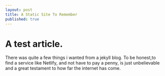 ```yaml
---
layout: post
title: A Static Site To Remember
published: true
---
```

# A test article.

There was quite a few things i wanted from a jekyll blog. To be honest,to find a service like Netlify, and 
not have to pay a penny, is just unbelievable and a great testament to how far the internet has come.
